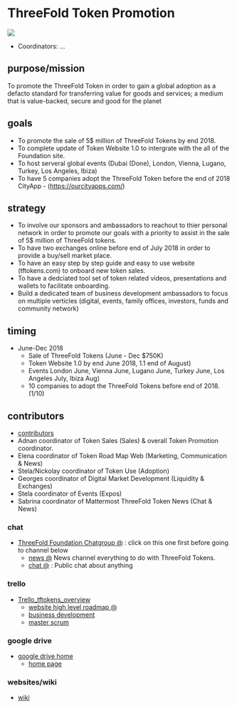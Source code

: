 # ThreeFold Token Promotion

![](https://images.unsplash.com/photo-1505649118510-a5d934d3af17?ixlib=rb-0.3.5&s=3e49b355077bf4d3727db8e954e9c812&auto=format&fit=crop&w=1100&q=80)

- Coordinators: ...

## purpose/mission

To promote the ThreeFold Token in order to gain a global adoption as a defacto standard for transferring value for goods and services; a medium that is value-backed, secure and good for the planet

## goals

- To promote the sale of 5$ million of ThreeFold Tokens by end 2018.
- To complete update of Token Website 1.0 to intergrate with the all of the Foundation site.
- To host serveral global events (Dubai (Done), London, Vienna, Lugano, Turkey, Los Angeles, Ibiza)
- To have 5 companies adopt the ThreeFold Token before the end of 2018 CityApp - (https://ourcityapps.com/)

## strategy

- To involve our sponsors and ambassadors to reachout to thier personal network in order to promote our goals with a priority to assist in the sale of 5$ million of ThreeFold tokens.
- To have two exchanges online before end of July 2018 in order to provide a buy/sell market place.
- To have an easy step by step guide and easy to use website (tftokens.com) to onboard new token sales.
- To have a dedciated tool set of token related videos, presentations and wallets to facilitate onboarding.
- Build a dedicated team of business development ambassadors to focus on multiple verticles (digital, events, family offices, investors, funds and community network)

## timing

- June-Dec 2018
   - Sale of ThreeFold Tokens (June - Dec $750K)
   - Token Website 1.0 by end June 2018, 1.1 end of August)
   - Events London June, Vienna June, Lugano June, Turkey June, Los Angeles July, Ibiza Aug)
   - 10 companies to adopt the ThreeFold Tokens before end of 2018. (1/10)


## contributors

- [contributors](https://github.com/threefoldfoundation/info_foundation/tree/master/docs/contributors)
- Adnan coordinator of Token Sales (Sales) & overall Token Promotion coordinator. 
- Elena coordinator of Token Road Map Web (Marketing, Communication & News)
- Stela/Nickolay coordinator of Token Use (Adoption)
- Georges coordinator of Digital Market Development (Liquidity & Exchanges)
- Stela coordinator of Events (Expos)
- Sabrina coordinator of Mattermost ThreeFold Token News (Chat & News)


### chat

- [ThreeFold Foundation Chatgroup @](https://chat.grid.tf/signup_user_complete/?id=wpz16r964bdnuqxc5p7kn5upmo) : click on this one first before going to channel below
   - [news @](https://chat.grid.tf/tftokens/channels/town-square) News channel everything to do with ThreeFold Tokens.
   - [chat @](https://chat.grid.tf/tftokens/channels/chat) : Public chat about anything
   
### trello

- [Trello_tftokens_overview](https://trello.com/threefoldtoken)
    - [website high level roadmap @](https://trello.com/b/6EvzB47K/tftokenroadmapweb)
    - [business development](https://trello.com/b/PQXC3FHZ/tftokenfunnelsales)
    - [master scrum](https://trello.com/b/IqHW5DeD/tftokenstoriespromotion)

### google drive

- [google drive home](https://drive.google.com/drive/u/1/folders/1Enej6SCg4fo7f65EVYT4LT_-Cmga-Who)
    - [home page](https://docs.google.com/document/d/1SpZmeAgzeNxDPJTLnShd-NkkOREuJf0ItRHJCuDxE7Q/edit)

### websites/wiki

- [wiki](https://threefoldfoundation.github.io/info_tokens/#/)
